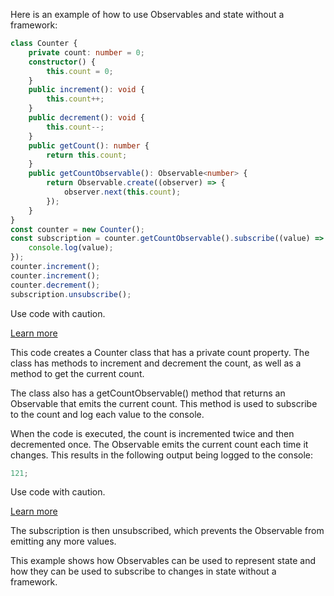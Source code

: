 Here is an example of how to use Observables and state without a framework:

```typescript
class Counter {
	private count: number = 0;
	constructor() {
		this.count = 0;
	}
	public increment(): void {
		this.count++;
	}
	public decrement(): void {
		this.count--;
	}
	public getCount(): number {
		return this.count;
	}
	public getCountObservable(): Observable<number> {
		return Observable.create((observer) => {
			observer.next(this.count);
		});
	}
}
const counter = new Counter();
const subscription = counter.getCountObservable().subscribe((value) => {
	console.log(value);
});
counter.increment();
counter.increment();
counter.decrement();
subscription.unsubscribe();
```

Use code with caution.

[Learn more](https://support.google.com/legal/answer/13505487?hl=en)

This code creates a Counter class that has a private count property. The class has methods to increment and decrement the count, as well as a method to get the current count.

The class also has a getCountObservable() method that returns an Observable that emits the current count. This method is used to subscribe to the count and log each value to the console.

When the code is executed, the count is incremented twice and then decremented once. The Observable emits the current count each time it changes. This results in the following output being logged to the console:

```typescript
121;
```

Use code with caution.

[Learn more](https://support.google.com/legal/answer/13505487?hl=en)

The subscription is then unsubscribed, which prevents the Observable from emitting any more values.

This example shows how Observables can be used to represent state and how they can be used to subscribe to changes in state without a framework.
